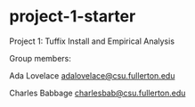 # project-1-starter
Project 1: Tuffix Install and Empirical Analysis

Group members:

Ada Lovelace adalovelace@csu.fullerton.edu

Charles Babbage charlesbab@csu.fullerton.edu
